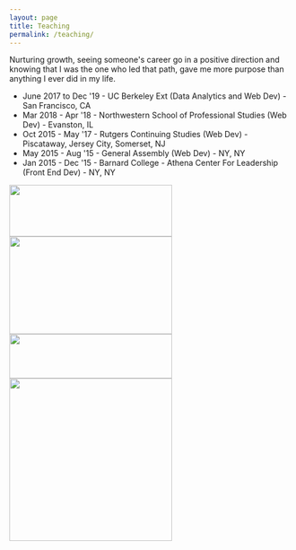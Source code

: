 ```yaml
---
layout: page
title: Teaching
permalink: /teaching/
---
```


Nurturing growth, seeing someone's career go in a positive direction and knowing that I was the one who led that path, gave me more purpose than anything I ever did in my life. 

- June 2017 to Dec '19 - UC Berkeley Ext (Data Analytics and Web Dev) - San Francisco, CA
- Mar 2018 - Apr '18 - Northwestern School of Professional Studies (Web Dev) - Evanston, IL
- Oct 2015 - May '17 - Rutgers Continuing Studies (Web Dev) - Piscataway, Jersey City, Somerset, NJ
- May 2015 - Aug '15 - General Assembly (Web Dev) - NY, NY
- Jan 2015 - Dec '15 - Barnard College - Athena Center For Leadership (Front End Dev) - NY, NY

<img src="https://github.com/katpavan/katpavan.github.io/assets/45500874/f19e7c02-5650-4fdf-939e-9774f04304db" width="290" height="92" />
<img src="https://github.com/katpavan/katpavan.github.io/assets/45500874/21b59956-efb3-412d-a2ff-5164c0e2ee7a" width="290" height="174" />
<img src="https://github.com/katpavan/katpavan.github.io/assets/45500874/0f56912a-85a4-4529-bf0e-31ed6ba2de11" width="290" height="79" />
<img src="https://github.com/katpavan/katpavan.github.io/assets/45500874/c51f98e4-7c14-4bb1-adfa-005f9d2cde52" width="290" height="290" />

